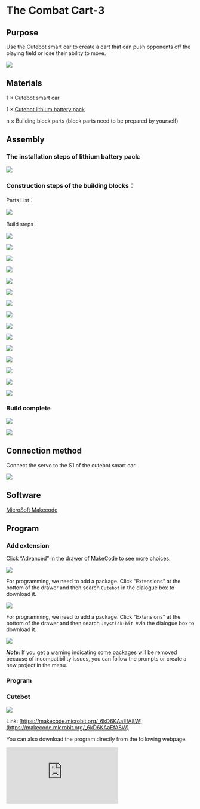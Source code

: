 ﻿# The Combat Cart-3

## Purpose
Use the Cutebot smart car to create a cart that can push opponents off the playing field or lose their ability to move.

![](https://wiki-media-ef.oss-cn-hongkong.aliyuncs.com//images/cutebot-case-28-01.png)

## Materials

1 × Cutebot smart car

1 × [Cutebot lithium battery pack](https://www.elecfreaks.com/cutebot-lithium-battery-pack.html)

n × Building block parts (block parts need to be prepared by yourself)

## Assembly

### The installation steps of lithium battery pack:

![](https://wiki-media-ef.oss-cn-hongkong.aliyuncs.com//images/cutebot-step-01.png)

### Construction steps of the building blocks：

Parts List：

![](https://wiki-media-ef.oss-cn-hongkong.aliyuncs.com//images/cutebot-case-28-step-01.png)

Build steps：

![](https://wiki-media-ef.oss-cn-hongkong.aliyuncs.com//images/cutebot-case-28-step-02.png)

![](https://wiki-media-ef.oss-cn-hongkong.aliyuncs.com//images/cutebot-case-28-step-03.png)

![](https://wiki-media-ef.oss-cn-hongkong.aliyuncs.com//images/cutebot-case-28-step-04.png)

![](https://wiki-media-ef.oss-cn-hongkong.aliyuncs.com//images/cutebot-case-28-step-05.png)

![](https://wiki-media-ef.oss-cn-hongkong.aliyuncs.com//images/cutebot-case-28-step-06.png)

![](https://wiki-media-ef.oss-cn-hongkong.aliyuncs.com//images/cutebot-case-28-step-07.png)

![](https://wiki-media-ef.oss-cn-hongkong.aliyuncs.com//images/cutebot-case-28-step-08.png)

![](https://wiki-media-ef.oss-cn-hongkong.aliyuncs.com//images/cutebot-case-28-step-09.png)

![](https://wiki-media-ef.oss-cn-hongkong.aliyuncs.com//images/cutebot-case-28-step-10.png)

![](https://wiki-media-ef.oss-cn-hongkong.aliyuncs.com//images/cutebot-case-28-step-11.png)

![](https://wiki-media-ef.oss-cn-hongkong.aliyuncs.com//images/cutebot-case-28-step-12.png)

![](https://wiki-media-ef.oss-cn-hongkong.aliyuncs.com//images/cutebot-case-28-step-13.png)

![](https://wiki-media-ef.oss-cn-hongkong.aliyuncs.com//images/cutebot-case-28-step-14.png)

![](https://wiki-media-ef.oss-cn-hongkong.aliyuncs.com//images/cutebot-case-28-step-15.png)

![](https://wiki-media-ef.oss-cn-hongkong.aliyuncs.com//images/cutebot-case-28-step-16.png)

### Build complete



![](https://wiki-media-ef.oss-cn-hongkong.aliyuncs.com//images/cutebot-case-28-02.png)

![](https://wiki-media-ef.oss-cn-hongkong.aliyuncs.com//images/cutebot-case-28-03.png)


## Connection method

Connect the servo to the S1 of the cutebot smart car.

![](https://wiki-media-ef.oss-cn-hongkong.aliyuncs.com//images/cutebot-case-26-10.png)


## Software

[MicroSoft Makecode](https://makecode.microbit.org/#)

## Program

### Add extension
Click “Advanced” in the drawer of MakeCode to see more choices.

![](https://wiki-media-ef.oss-cn-hongkong.aliyuncs.com//images/cutebot-case-24-01.png)

For programming, we need to add a package. Click “Extensions” at the bottom of the drawer and then search `Cutebot` in the dialogue box to download it.

![](https://wiki-media-ef.oss-cn-hongkong.aliyuncs.com//images/cutebot-case-24-02.png)

For programming, we need to add a package. Click “Extensions” at the bottom of the drawer and then search `Joystick:bit V2`in the dialogue box to download it.

![](https://wiki-media-ef.oss-cn-hongkong.aliyuncs.com//images/cutebot-case-22-03.png)

***Note:*** If you get a warning indicating some packages will be removed because of incompatibility issues, you can follow the prompts or create a new project in the menu.

### Program
### Cutebot


![](https://wiki-media-ef.oss-cn-hongkong.aliyuncs.com//images/cutebot-case-26-04.png)


Link: [https://makecode.microbit.org/_6kD6KAaEfA8W](https://makecode.microbit.org/_6kD6KAaEfA8W)

You can also download the program directly from the following webpage.

<div
    style={{
        position: 'relative',
        paddingBottom: '60%',
        overflow: 'hidden',
    }}
>
    <iframe
        src="https://makecode.microbit.org/_6kD6KAaEfA8W"
        frameborder="0"
        sandbox="allow-popups allow-forms allow-scripts allow-same-origin"
        style={{
            position: 'absolute',
            width: '100%',
            height: '100%',
        }}
    />
</div>

### Remote control


![](https://wiki-media-ef.oss-cn-hongkong.aliyuncs.com//images/cutebot-case-26-05.png)


Link: [https://makecode.microbit.org/_6fy3K4Xctdgz](https://makecode.microbit.org/_6fy3K4Xctdgz)

You can also download the program directly from the following webpage.

<div
    style={{
        position: 'relative',
        paddingBottom: '60%',
        overflow: 'hidden',
    }}
>
    <iframe
        src="https://makecode.microbit.org/_6fy3K4Xctdgz"
        frameborder="0"
        sandbox="allow-popups allow-forms allow-scripts allow-same-origin"
        style={{
            position: 'absolute',
            width: '100%',
            height: '100%',
        }}
    />
</div>

## Result

If you control the driving direction of the car by the rocker of the remote control, press the C/D button of the remote control to control the servo action.

![](https://wiki-media-ef.oss-cn-hongkong.aliyuncs.com//images/cutebot-case-28.gif)

